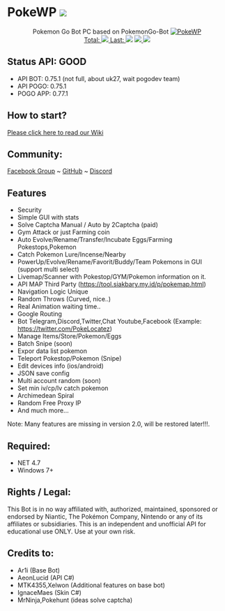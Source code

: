 # PokeWP <a href="https://github.com/akbaryahya/PokeWP/releases/latest"><img src="https://img.shields.io/github/release/akbaryahya/PokeWP.svg"/></a>

<p align="center">
  Pokemon Go Bot PC based on PokemonGo-Bot
  <a href="https://github.com/akbaryahya/PokeWP/wiki/Install-Update"><img src="https://github.com/akbaryahya/PokeWP/raw/master/bot.jpg" alt="PokeWP"/><br>
  Total: <img src="https://img.shields.io/github/downloads/akbaryahya/PokeWP/total.svg"/> Last: <img src="https://img.shields.io/github/downloads/akbaryahya/PokeWP/latest/total.svg"/></a> <a href="https://github.com/akbaryahya/PokeWP/issues"><img src="https://img.shields.io/github/issues/akbaryahya/PokeWP.svg"/> <img src="https://img.shields.io/github/issues-closed-raw/akbaryahya/PokeWP.svg"/></a>
</p>

Status API: GOOD
-------------
- API BOT: 0.75.1 (not full, about uk27, wait pogodev team)
- API POGO: 0.75.1
- POGO APP: 0.77.1 

How to start?
-------------------
[Please click here to read our Wiki](https://github.com/akbaryahya/PokeWP/wiki/Install-Update)

Community:
-------------------
[Facebook Group](https://www.facebook.com/groups/PokemonGoPC/) ~ [GitHub](https://github.com/akbaryahya/PokeWP/issues) ~ [Discord](https://discord.gg/2vhjQCF)

Features
-------------
 - Security
 - Simple GUI with stats
 - Solve Captcha Manual / Auto by 2Captcha (paid)
 - Gym Attack or just Farming coin
 - Auto Evolve/Rename/Transfer/Incubate Eggs/Farming Pokestops,Pokemon
 - Catch Pokemon Lure/Incense/Nearby
 - PowerUp/Evolve/Rename/Favorit/Buddy/Team Pokemons in GUI (support multi select)
 - Livemap/Scanner with Pokestop/GYM/Pokemon information on it.
 - API MAP Third Party (https://tool.siakbary.my.id/p/pokemap.html)
 - Navigation Logic Unique
 - Random Throws (Curved, nice..)
 - Real Animation waiting time..
 - Google Routing
 - Bot Telegram,Discord,Twitter,Chat Youtube,Facebook (Example: https://twitter.com/PokeLocatez)
 - Manage Items/Store/Pokemon/Eggs
 - Batch Snipe (soon)
 - Expor data list pokemon
 - Teleport Pokestop/Pokemon (Snipe)
 - Edit devices info (ios/android)
 - JSON save config
 - Multi account random (soon)
 - Set min iv/cp/lv catch pokemon
 - Archimedean Spiral
 - Random Free Proxy IP
 - And much more...

Note: Many features are missing in version 2.0, will be restored later!!!.

Required:
-------------------
 - NET 4.7
 - Windows 7+
 
Rights / Legal:
-------------------
This Bot is in no way affiliated with, authorized, maintained, sponsored or endorsed by Niantic, The Pokémon Company, Nintendo or any of its affiliates or subsidiaries. This is an independent and unofficial API for educational use ONLY. Use at your own risk.

Credits to:
-------------------
 - Ar1i (Base Bot)
 - AeonLucid (API C#)
 - MTK4355,Xelwon (Additional features on base bot)
 - IgnaceMaes (Skin C#)
 - MrNinja,Pokehunt (ideas solve captcha)

